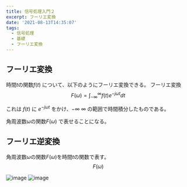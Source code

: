 ```yaml
---
title: 信号処理入門２
excerpt: フーリエ変換
date: '2021-08-13T14:35:07'
tags:
  - 信号処理
  - 基礎
  - フーリエ変換
---
```


## フーリエ変換

時間$t$の関数$f(t)$ について、以下のようにフーリエ変換できる。
フーリエ変換
$$
F(\omega) = \int_{-\infty}^\infty f(t)e^{-j\omega t}dt
$$

これは
$f(t)$ に $e^{-j\omega t}$ をかけ、$-\infty ~ \infty$ の範囲で時間積分したものである。

角周波数$\omega$の関数$F(\omega)$ で表せることになる。

## フーリエ逆変換

角周波数$\omega$の関数$F(\omega)$を時間$t$の関数で表す。
$$F(\omega)$$


![image](https://res.cloudinary.com/ddaz9etkx/image/upload/v1628837413/202108/1_qhwubn.jpg)
![image](https://res.cloudinary.com/ddaz9etkx/image/upload/v1628837419/202108/2_y6tus1.jpg)